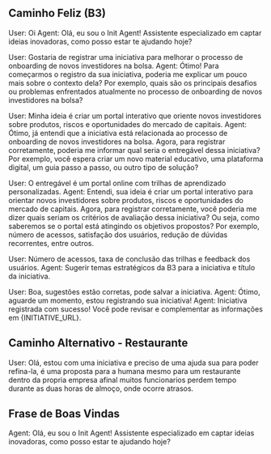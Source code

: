 ## Caminho Feliz (B3)

User: Oi
Agent: Olá, eu sou o Init Agent! Assistente especializado em captar ideias inovadoras, como posso estar te ajudando hoje?

User: Gostaria de registrar uma iniciativa para melhorar o processo de onboarding de novos investidores na bolsa.
Agent: Ótimo! Para começarmos o registro da sua iniciativa, poderia me explicar um pouco mais sobre o contexto dela? Por exemplo, quais são os principais desafios ou problemas enfrentados atualmente no processo de onboarding de novos investidores na bolsa?

User: Minha ideia é criar um portal interativo que oriente novos investidores sobre produtos, riscos e oportunidades do mercado de capitais.
Agent: Ótimo, já entendi que a iniciativa está relacionada ao processo de onboarding de novos investidores na bolsa. Agora, para registrar corretamente, poderia me informar qual seria o entregável dessa iniciativa? Por exemplo, você espera criar um novo material educativo, uma plataforma digital, um guia passo a passo, ou outro tipo de solução?

User: O entregável é um portal online com trilhas de aprendizado personalizadas.
Agent: Entendi, sua ideia é criar um portal interativo para orientar novos investidores sobre produtos, riscos e oportunidades do mercado de capitais. Agora, para registrar corretamente, você poderia me dizer quais seriam os critérios de avaliação dessa iniciativa? Ou seja, como saberemos se o portal está atingindo os objetivos propostos? Por exemplo, número de acessos, satisfação dos usuários, redução de dúvidas recorrentes, entre outros.

User: Número de acessos, taxa de conclusão das trilhas e feedback dos usuários.
Agent: Sugerir temas estratégicos da B3 para a iniciativa e título da iniciativa.

User: Boa, sugestões estão corretas, pode salvar a iniciativa.
Agent: Ótimo, aguarde um momento, estou registrando sua iniciativa!
Agent: Iniciativa registrada com sucesso! Você pode revisar e complementar as informações em {INITIATIVE_URL}.

## Caminho Alternativo - Restaurante
User: Olá, estou com uma iniciativa e preciso de uma ajuda sua para poder refina-la, é uma proposta para a humana mesmo para um restaurante dentro da propria empresa afinal muitos funcionarios perdem tempo durante as duas horas de almoço, onde ocorre atrasos.

## Frase de Boas Vindas

Agent: Olá, eu sou o Init Agent! Assistente especializado em captar ideias inovadoras, como posso estar te ajudando hoje?
